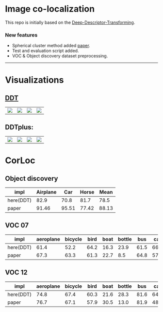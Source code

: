 # Image co-localization
This repo is initially based on the [Deep-Descriptor-Transforming](https://github.com/FancyYan123/Deep-Descriptor-Transforming). 

### New features
- Spherical cluster method added [paper](https://www.jstage.jst.go.jp/article/mta/7/1/7_2/_article/-char/ja/).
- Test and evaluation script added.
- VOC & Object discovery dataset preprocessing.

***
# Visualizations

[DDT](https://www.researchgate.net/publication/316780426_Deep_Descriptor_Transforming_for_Image_Co-Localization)
-
<table>
    <tr>
        <td ><center><img src="./data/result/car-ddt/0.jpg" ></center></td>
        <td ><center><img src="./data/result/car-ddt/1.jpg"  ></center></td>
		<td ><center><img src="./data/result/car-ddt/2.jpg"  ></center></td>
		<td ><center><img src="./data/result/car-ddt/3.jpg"  ></center></td>
    </tr>
</table>


DDTplus:
-
<table>
    <tr>
        <td ><center><img src="./data/result/car-ddtplus/0.jpg" ></center></td>
        <td ><center><img src="./data/result/car-ddtplus/1.jpg"  ></center></td>
		<td ><center><img src="./data/result/car-ddtplus/2.jpg"  ></center></td>
		<td ><center><img src="./data/result/car-ddtplus/3.jpg"  ></center></td>
    </tr>
</table>

# CorLoc
## Object discovery

|impl | Airplane |  Car  | Horse |  Mean |
|--|--|--|--|--|
|here(DDT)| 82.9   | 70.8 |  81.7 | 78.5  |
| paper |  91.46   | 95.51 | 77.42 | 88.13 |

## VOC 07
|impl| aeroplane | bicycle |  bird |  boat | bottle |  bus  |  car  |  cat  | chair |  cow  | diningtable |  dog  | horse | motorbike | person | pottedplant | sheep |  sofa | train | tvmonitor |  Mean |
|-----------|---------|-------|-------|--------|-------|-------|-------|-------|-------|------|------|------|------|------|------|------|------|------|------|------|----|
|here(DDT)|   61.4   |   52.2  | 64.2 | 16.3 |  23.9  | 61.5 | 66.5 | 87.0 |  18.9 | 54.0 |     22.4    | 74.0 |  76.2 |    68.4   |  39.7  |     19.4    |  30.9 | 47.2 |  68.8 |    23.4   | 48.8 |
|paper | 67.3 | 63.3 | 61.3|22.7| 8.5 | 64.8| 57.0 | 80.5 | 9.4 | 49.0 | 22.5 |72.6 | 73.8 | 69.9| 7.2 | 15.0| 35.3 | 54.7 | 75.0 | 29.4 | 46.9|

## VOC 12
|impl| aeroplane | bicycle |  bird |  boat | bottle |  bus  |  car  |  cat  | chair |  cow  | diningtable |  dog  | horse | motorbike | person | pottedplant | sheep |  sofa | train | tvmonitor |  Mean |
|-----------|---------|-------|-------|--------|-------|-------|-------|-------|-------|------|------|------|------|------|------|------|------|------|------|------|----|
|here(DDT)|  74.8   |   67.4  | 60.3 | 21.6 |  28.3  | 81.6 | 64.0 | 81.8 |  31.9 | 55.8 |     33.3    | 75.4 |  72.4 |    71.0   |  37.7  |     27.0    |  44.1 | 51.4 |  43.2 |    24.2   | 52.4 |
|paper | 76.7 | 67.1 | 57.9|30.5| 13.0 | 81.9| 48.3 | 75.7 | 18.4 | 48.8 | 27.5 |71.8 | 66.8 | 73.5| 6.1 | 18.5| 38.0 | 54.7 | 78.6 | 34.6 | 49.4|

